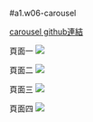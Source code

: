 #a1.w06-carousel

[carousel github連結]()

頁面一
![](https://i.imgur.com/9lAtWPq.png)

頁面二
![](https://i.imgur.com/ERfgH3V.png)

頁面三
![](https://i.imgur.com/z1Ucvi6.pngg)

頁面四
![](https://i.imgur.com/CfoIjSc.png)
